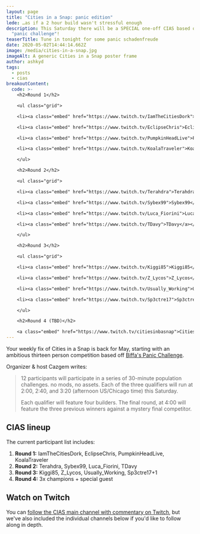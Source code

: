 ```yaml
---
layout: page
title: "Cities in a Snap: panic edition"
lede: …as if a 2 hour build wasn't stressful enough
description: This Saturday there will be a SPECIAL one-off CIAS based on Biffa's
  "panic challenge"!
teaserTitle: Tune in tonight for some panic schadenfreude
date: 2020-05-02T14:44:14.662Z
image: /media/cities-in-a-snap.jpg
imageAlt: A generic Cities in a Snap poster frame
author: ashkyd
tags:
  - posts
  - cias
breakoutContent:
  code: >-
    <h2>Round 1</h2>

    <ul class="grid">

    <li><a class="embed" href="https://www.twitch.tv/IamTheCitiesDork">IamTheCitiesDork</a></li>

    <li><a class="embed" href="https://www.twitch.tv/EclipseChris">EclipseChris</a></li>

    <li><a class="embed" href="https://www.twitch.tv/PumpkinHeadLive">PumpkinHeadLive</a></li>

    <li><a class="embed" href="https://www.twitch.tv/KoalaTraveler">KoalaTraveler</a></a></li>

    </ul>

    <h2>Round 2</h2>

    <ul class="grid">

    <li><a class="embed" href="https://www.twitch.tv/Terahdra">Terahdra</a></li>

    <li><a class="embed" href="https://www.twitch.tv/Sybex99">Sybex99</a></li>

    <li><a class="embed" href="https://www.twitch.tv/Luca_Fiorini">Luca_Fiorini</a></li>

    <li><a class="embed" href="https://www.twitch.tv/TDavy">TDavy</a></a></li>

    </ul>

    <h2>Round 3</h2>

    <ul class="grid">

    <li><a class="embed" href="https://www.twitch.tv/Kiggi85">Kiggi85</a></li>

    <li><a class="embed" href="https://www.twitch.tv/Z_Lycos">Z_Lycos</a></li>

    <li><a class="embed" href="https://www.twitch.tv/Usually_Working">Usually_Working</a></li>

    <li><a class="embed" href="https://www.twitch.tv/Sp3ctre17">Sp3ctre17</a></a></li>

    </ul>

    <h2>Round 4 (TBD)</h2>

    <a class="embed" href="https://www.twitch.tv/citiesinbasnap">Cities in a Snap</a>
---
```


Your weekly fix of Cities in a Snap is back for May, starting with an ambitious thirteen person competition based off [Biffa's Panic Challenge](https://skylinestimes.com/posts/2020-05-02-biffas-panic-challenge-wants-you-to-build-a-city-in-30-minutes/).

Organizer & host Cazgem writes:

> 12 participants will participate in a series of 30-minute population challenges. no mods, no assets. Each of the three qualifiers will run at 2:00, 2:40, and 3:20 (afternoon US/Chicago time) this Saturday.
>
> Each qualifier will feature four builders. The final round, at 4:00 will feature the three previous winners against a mystery final competitor.

## CIAS lineup

The current participant list includes:

1. **Round 1:** IamTheCitiesDork, EclipseChris, PumpkinHeadLive, KoalaTraveler
2. **Round 2:** Terahdra, Sybex99, Luca_Fiorini, TDavy
3. **Round 3:** Kiggi85, Z_Lycos, Usually_Working, Sp3ctre17+1
4. **Round 4:** 3x champions + special guest

## Watch on Twitch

You can [follow the CIAS main channel with commentary on Twitch](https://www.twitch.tv/citiesinasnap), but we've also included the individual channels below if you'd like to follow along in depth.
